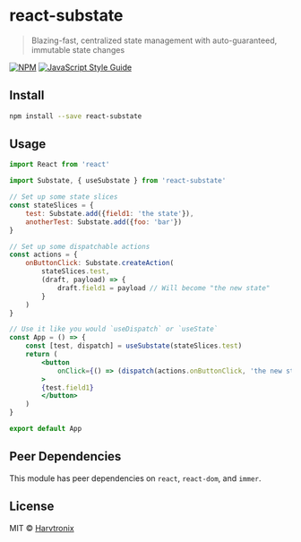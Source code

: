 # react-substate

> Blazing-fast, centralized state management with auto-guaranteed, immutable state changes

[![NPM](https://img.shields.io/npm/v/react-substate.svg)](https://www.npmjs.com/package/react-substate) [![JavaScript Style Guide](https://img.shields.io/badge/code_style-standard-brightgreen.svg)](https://standardjs.com)

## Install

```bash
npm install --save react-substate
```

## Usage

```jsx
import React from 'react'

import Substate, { useSubstate } from 'react-substate'

// Set up some state slices
const stateSlices = {
    test: Substate.add({field1: 'the state'}),
    anotherTest: Substate.add({foo: 'bar'})
}

// Set up some dispatchable actions
const actions = {
    onButtonClick: Substate.createAction(
        stateSlices.test,
        (draft, payload) => {
            draft.field1 = payload // Will become "the new state"
        }
    )
}

// Use it like you would `useDispatch` or `useState`
const App = () => {
    const [test, dispatch] = useSubstate(stateSlices.test)
    return (
        <button
            onClick={() => (dispatch(actions.onButtonClick, 'the new state'))}
        >
        {test.field1}
        </button>
    )
}

export default App

```

## Peer Dependencies
This module has peer dependencies on `react`, `react-dom`, and `immer`.

## License

MIT © [Harvtronix](https://github.com/Harvtronix)
